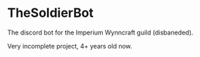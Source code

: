 # TheSoldierBot
The discord bot for the Imperium Wynncraft guild (disbaneded).

Very incomplete project, 4+ years old now.
